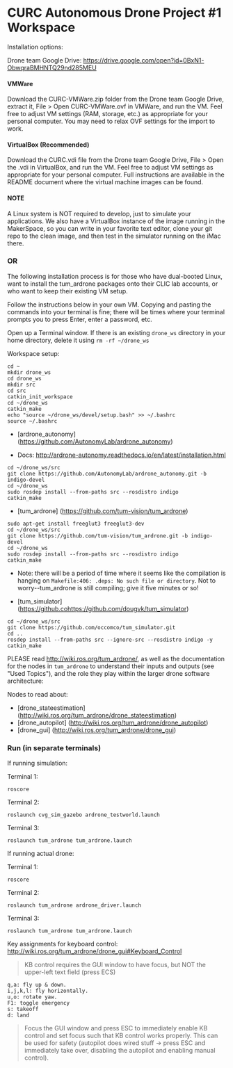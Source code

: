 # CURC Autonomous Drone Project #1 Workspace

Installation options:

Drone team Google Drive: https://drive.google.com/open?id=0BxN1-ObwqraBMHNTQ29nd285MEU

#### VMWare
Download the CURC-VMWare.zip folder from the Drone team Google Drive, extract it, File > Open CURC-VMWare.ovf in VMWare, and run the VM. Feel free to adjust VM settings (RAM, storage, etc.) as appropriate for your personal computer. You may need to relax OVF settings for the import to work. 

#### VirtualBox (Recommended)
Download the CURC.vdi file from the Drone team Google Drive, File > Open the .vdi in VirtualBox, and run the VM. Feel free to adjust VM settings as appropriate for your personal computer.
Full instructions are available in the README document where the virtual machine images can be found.

#### NOTE
A Linux system is NOT required to develop, just to simulate your applications. We also have a VirtualBox instance of the image running in the MakerSpace, so you can write in your favorite text editor, clone your git repo to the clean image, and then test in the simulator running on the iMac there.

### OR

The following installation process is for those who have dual-booted Linux, want to install the tum_ardrone packages onto their CLIC lab accounts, or who want to keep their existing VM setup.

Follow the instructions below in your own VM. Copying and pasting the commands into your terminal is fine; there will be times where your terminal prompts you to press Enter, enter a password, etc.

Open up a Terminal window. If there is an existing ```drone_ws``` directory in your home directory, delete it using ```rm -rf ~/drone_ws```

Workspace setup:
```
cd ~
mkdir drone_ws
cd drone_ws
mkdir src
cd src
catkin_init_workspace
cd ~/drone_ws
catkin_make
echo "source ~/drone_ws/devel/setup.bash" >> ~/.bashrc
source ~/.bashrc
```

 * [ardrone_autonomy] (https://github.com/AutonomyLab/ardrone_autonomy)
  - Docs: http://ardrone-autonomy.readthedocs.io/en/latest/installation.html
 ```
 cd ~/drone_ws/src
 git clone https://github.com/AutonomyLab/ardrone_autonomy.git -b indigo-devel
 cd ~/drone_ws
 sudo rosdep install --from-paths src --rosdistro indigo 
 catkin_make
 ```
 * [tum_ardrone] (https://github.com/tum-vision/tum_ardrone)
 
 ```
 sudo apt-get install freeglut3 freeglut3-dev
 cd ~/drone_ws/src
 git clone https://github.com/tum-vision/tum_ardrone.git -b indigo-devel
 cd ~/drone_ws
 sudo rosdep install --from-paths src --rosdistro indigo 
 catkin_make
 ```
  - Note: there will be a period of time where it seems like the compilation is hanging on ```Makefile:406: .deps: No such file or directory```. Not to worry--tum_ardrone is still compiling; give it five minutes or so!
 * [tum_simulator] (https://github.cohttps://github.com/dougvk/tum_simulator)
 
 ```
 cd ~/drone_ws/src
 git clone https://github.com/occomco/tum_simulator.git
 cd ..
 rosdep install --from-paths src --ignore-src --rosdistro indigo -y
 catkin_make
 ```
 
PLEASE read http://wiki.ros.org/tum_ardrone/, as well as the documentation for the nodes in ```tum_ardrone``` to understand their inputs and outputs (see "Used Topics"), and the role they play within the larger drone software architecture:

Nodes to read about:
 * [drone_stateestimation] (http://wiki.ros.org/tum_ardrone/drone_stateestimation)
 * [drone_autopilot] (http://wiki.ros.org/tum_ardrone/drone_autopilot)
 * [drone_gui] (http://wiki.ros.org/tum_ardrone/drone_gui)

### Run (in separate terminals)

If running simulation:

Terminal 1:
```
roscore
```
Terminal 2:
```
roslaunch cvg_sim_gazebo ardrone_testworld.launch
```
Terminal 3:
```
roslaunch tum_ardrone tum_ardrone.launch
```

If running actual drone:

Terminal 1:
```
roscore
```
Terminal 2:
```
roslaunch tum_ardrone ardrone_driver.launch
```
Terminal 3:
```
roslaunch tum_ardrone tum_ardrone.launch
```

Key assignments for keyboard control: 
http://wiki.ros.org/tum_ardrone/drone_gui#Keyboard_Control

> KB control requires the GUI window to have focus, but NOT the upper-left text field (press ECS)

    q,a: fly up & down.
    i,j,k,l: fly horizontally.
    u,o: rotate yaw.
    F1: toggle emergency
    s: takeoff
    d: land 

> Focus the GUI window and press ESC to immediately enable KB control and set focus such that KB control works properly. This can be used for safety (autopilot does wired stuff -> press ESC and immediately take over, disabling the autopilot and enabling manual control).
